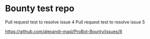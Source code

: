 # Bounty test repo

Pull request test to resolve issue 4
Pull request test to resolve issue 5

https://github.com/alexandr-masl/ProBot-Bounty/issues/8